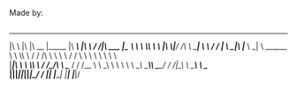 Made by: 
## 
___   ___  ________  ________  ________      ___    ___ ________  _________   
|\  \ |\  \|\   __  \|\_____  \|\   ____\    |\  \  /  /|\   ___ \|\___   ___\ 
\ \  \\_\  \ \  \|\  \\|___/  /\ \  \___|    \ \  \/  / | \  \_|\ \|___ \  \_| 
 \ \______  \ \  \\\  \   /  / /\ \  \        \ \    / / \ \  \ \\ \   \ \  \  
  \|_____|\  \ \  \\\  \ /  /_/__\ \  \____    \/  /  /__ \ \  \_\\ \   \ \  \ 
         \ \__\ \_______\\________\ \_______\__/  / /|\__\ \ \_______\   \ \__\
          \|__|\|_______|\|_______|\|_______|\___/ / \|__|  \|_______|    \|__|
                                            \|___|/

##
